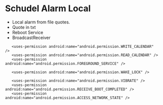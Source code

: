 # Schudel Alarm Local
 - Local alarm from file quotes.
 - Quote in txt
 - Reboot Service
 - BroadcastReceiver 
 
 ```
    <uses-permission android:name="android.permission.WRITE_CALENDAR" />
    <uses-permission android:name="android.permission.READ_CALENDAR" />
    <uses-permission android:name="android.permission.FOREGROUND_SERVICE" />

    <uses-permission android:name="android.permission.WAKE_LOCK" />

    <uses-permission android:name="android.permission.VIBRATE" />
    <uses-permission android:name="android.permission.RECEIVE_BOOT_COMPLETED" />
    <uses-permission android:name="android.permission.ACCESS_NETWORK_STATE" />


 ```
